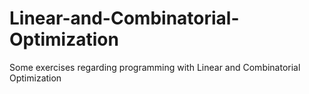 # Linear-and-Combinatorial-Optimization
Some exercises regarding programming with Linear and Combinatorial Optimization

